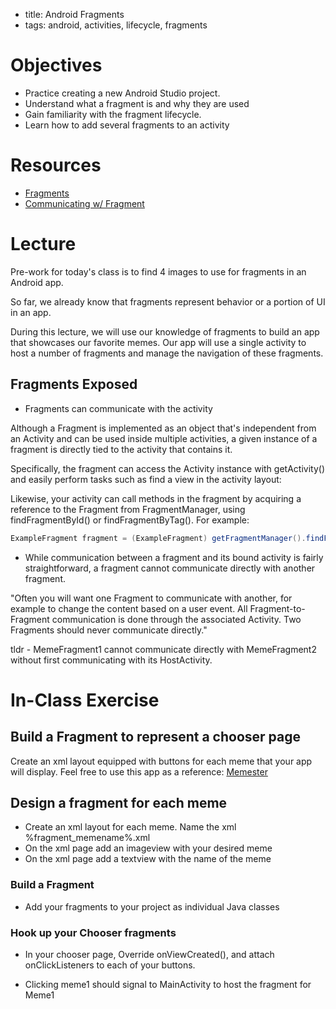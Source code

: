 - title: Android Fragments
- tags: android, activities, lifecycle, fragments

# Objectives

- Practice creating a new Android Studio project.
- Understand what a fragment is and why they are used
- Gain familiarity with the fragment lifecycle.
- Learn how to add several fragments to an activity

# Resources

- [Fragments](https://developer.android.com/guide/components/fragments.html)
- [Communicating w/ Fragment](https://developer.android.com/training/basics/fragments/communicating.html)

# Lecture
Pre-work for today's class is to find 4 images to use for fragments in an Android app.

So far, we already know that fragments represent behavior or a portion of UI in an app.

During this lecture, we will use our knowledge of fragments to build an app that showcases our favorite memes. Our app will use a single activity to host a number of fragments and manage the navigation of these fragments.


## Fragments Exposed

- Fragments can communicate with the activity

Although a Fragment is implemented as an object that's independent from an Activity and can be used inside multiple activities, a given instance of a fragment is directly tied to the activity that contains it.

Specifically, the fragment can access the Activity instance with getActivity() and easily perform tasks such as find a view in the activity layout:

Likewise, your activity can call methods in the fragment by acquiring a reference to the Fragment from FragmentManager, using findFragmentById() or findFragmentByTag(). For example:

```java
ExampleFragment fragment = (ExampleFragment) getFragmentManager().findFragmentById(R.id.example_fragment);
```

- While communication between a fragment and its bound activity is fairly straightforward, a fragment cannot communicate directly with another fragment.

"Often you will want one Fragment to communicate with another, for example to change the content based on a user event. All Fragment-to-Fragment communication is done through the associated Activity. Two Fragments should never communicate directly."

tldr - MemeFragment1 cannot communicate directly with MemeFragment2 without first communicating with its HostActivity.


# In-Class Exercise

## Build a Fragment to represent a chooser page
Create an xml layout equipped with buttons for each meme that your app will display. Feel free to use this app as a reference: [Memester](https://github.com/abassawo/Memester)


## Design a fragment for each meme
- Create an xml layout for each meme. Name the xml %fragment_memename%.xml
- On the xml page add an imageview with your desired meme
- On the xml page add a textview with the name of the meme

### Build a Fragment
- Add your fragments to your project as individual Java classes


### Hook up your Chooser fragments
- In your chooser page, Override onViewCreated(), and attach onClickListeners to each of your buttons.

- Clicking meme1 should signal to MainActivity to host the fragment for Meme1
